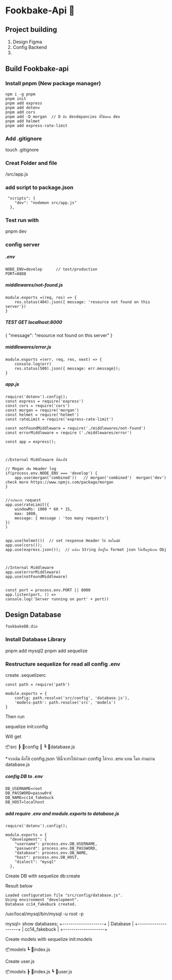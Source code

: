 # Fookbake-Api 📗

## Project building
1. Design Figma
2. Config Backend
3. 

## Build Fookbake-api

### Install pnpm (New package manager)
```
npm i -g pnpm  
pnpm init 
pnpm add express
pnpm add dotenv
pnpm add cors
pnpm add -D morgan  // D คือ devdepancies ที่ใช้ตอน dev
pnpm add helmet
pnpm add express-rate-limit
```
### Add .gitignore
touch .gitignore

### Creat Folder and file 

/src/app.js

### add script to package.json

```
 "scripts": {
    "dev": "nodemon src/app.js"
  },
```

### Test run with

pnpm dev

### config server

##### .env

```
NODE_ENV=develop      // test/production
PORT=8888
```

##### middlewares/not-found.js

```
module.exports =(req, res) => {
    res.status(404).json({ message: 'resource not found on this server'})
}
```

##### TEST GET localhost:8000


{
  "message": "resource not found on this server"
}


##### middlewares/error.js
```
module.exports =(err, req, res, next) => {
    console.log(err)
    res.status(500).json({ message: err.message});
}
```


##### app.js

```
require('dotenv').config();
const express = require('express')
const cors = require('cors')
const morgan = require('morgan')
const helmet = require('helmet')
const rateLimit = require('express-rate-limit')

const notFoundMiddleware = require('./middlewares/not-found')
const errorMiddleware = require ('./middlewares/error')

const app = express();



//External Middleware ที่ต้องใช้

// Mogan เช็ค Header log
if(process.env.NODE_ENV === 'develop') {
    app.use(morgan('combined'))   // morgan('combined')  morgan('dev')  check more https://www.npmjs.com/package/morgan
}


//จำกัดการ request
app.use(rateLimit({
    windowMs: 1000 * 60 * 15,
    max: 1000,
    message: { message : 'too many requests'}
})
)


app.use(helmet())  // set response Header ให้ อัตโนมัติ
app.use(cors());
app.use(express.json());  // แปลง String ที่อยู่ใน format json ให้เป็นรูปแบบ Obj



//Internal Middleware
app.use(errorMiddleware)
app.use(notFoundMiddleware)


const port = process.env.PORT || 8000
app.listen(port, () =>
console.log('Server running on port' + port))

````

## Design Database

```
fookbakeDB.dio

```


### Install  Database Library

pnpm add mysql2 
pnpm add sequelize

### Restructure sequelize  for read all config .env

create
.sequelizerc

```
const path = require('path')

module.exports = {
    config: path.resolve('src/config', 'database.js'),
    'models-path': path.resolve('src', 'models')
}
```
Then run

sequelize init:config

Will get

📦src
 ┣ 📂config
 ┃ ┗ 📜database.js



*จากเดิม คือใช้ config.json วิธีนี้จะทำให้อ่านค่า config ได้จาก .env แทน โดย อ่านผ่าน database.js


##### config DB to .env

```
DB_USERNAME=root
DB_PASSWORD=passw0rd
DB_NAME=cc14_fakebuck
DB_HOST=localhost
```

##### add require .env and module.exports    to  database.js
```
require('dotenv').config();

module.exports = {
  "development": {
    "username": process.env.DB_USERNAME,
    "password": process.env.DB_PASSWORD,
    "database": process.env.DB_NAME,
    "host": process.env.DB_HOST,
    "dialect": "mysql"
  },
```

Create DB with sequelize db:create

Result below
```
Loaded configuration file "src/config/database.js".
Using environment "development".
Database cc14_fakebuck created.
```

/usr/local/mysql/bin/mysql -u root -p 

mysql> show databases;
+--------------------+
| Database           |
+--------------------+
| cc14_fakebuck      |
+--------------------+


Create models with sequelize init:models

📦models
 ┗ 📜index.js

 
Create user.js

📦models
 ┣ 📜index.js
 ┗ 📜user.js